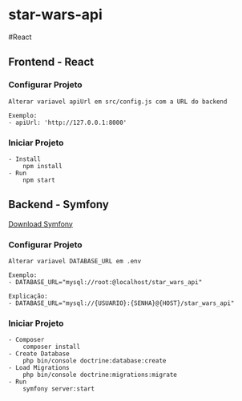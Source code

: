 # star-wars-api

#React

Frontend - React
--------------

### Configurar Projeto
```
Alterar variavel apiUrl em src/config.js com a URL do backend

Exemplo:
- apiUrl: 'http://127.0.0.1:8000'
```

### Iniciar Projeto

```
- Install
    npm install
- Run
    npm start
```

Backend - Symfony
--------------

[Download Symfony][4]

### Configurar Projeto
```
Alterar variavel DATABASE_URL em .env

Exemplo:
- DATABASE_URL="mysql://root:@localhost/star_wars_api"

Explicação:
- DATABASE_URL="mysql://{USUARIO}:{SENHA}@{HOST}/star_wars_api"
```

### Iniciar Projeto

```
- Composer
    composer install
- Create Database
    php bin/console doctrine:database:create
- Load Migrations
    php bin/console doctrine:migrations:migrate
- Run
    symfony server:start
```
[4]: https://symfony.com/download